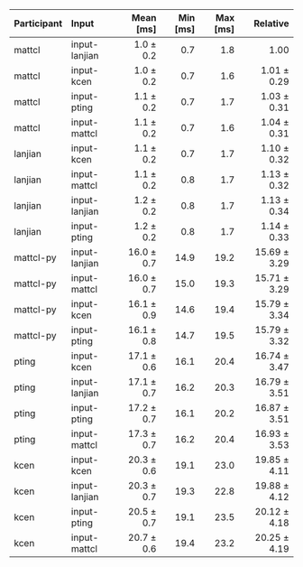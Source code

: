 | Participant | Input | Mean [ms] | Min [ms] | Max [ms] | Relative |
|:---|:---|---:|---:|---:|---:|
| mattcl | input-lanjian | 1.0 ± 0.2 | 0.7 | 1.8 | 1.00 |
| mattcl | input-kcen | 1.0 ± 0.2 | 0.7 | 1.6 | 1.01 ± 0.29 |
| mattcl | input-pting | 1.1 ± 0.2 | 0.7 | 1.7 | 1.03 ± 0.31 |
| mattcl | input-mattcl | 1.1 ± 0.2 | 0.7 | 1.6 | 1.04 ± 0.31 |
| lanjian | input-kcen | 1.1 ± 0.2 | 0.7 | 1.7 | 1.10 ± 0.32 |
| lanjian | input-mattcl | 1.1 ± 0.2 | 0.8 | 1.7 | 1.13 ± 0.32 |
| lanjian | input-lanjian | 1.2 ± 0.2 | 0.8 | 1.7 | 1.13 ± 0.34 |
| lanjian | input-pting | 1.2 ± 0.2 | 0.8 | 1.7 | 1.14 ± 0.33 |
| mattcl-py | input-lanjian | 16.0 ± 0.7 | 14.9 | 19.2 | 15.69 ± 3.29 |
| mattcl-py | input-mattcl | 16.0 ± 0.7 | 15.0 | 19.3 | 15.71 ± 3.29 |
| mattcl-py | input-kcen | 16.1 ± 0.9 | 14.6 | 19.4 | 15.79 ± 3.34 |
| mattcl-py | input-pting | 16.1 ± 0.8 | 14.7 | 19.5 | 15.79 ± 3.32 |
| pting | input-kcen | 17.1 ± 0.6 | 16.1 | 20.4 | 16.74 ± 3.47 |
| pting | input-lanjian | 17.1 ± 0.7 | 16.2 | 20.3 | 16.79 ± 3.51 |
| pting | input-pting | 17.2 ± 0.7 | 16.1 | 20.2 | 16.87 ± 3.51 |
| pting | input-mattcl | 17.3 ± 0.7 | 16.2 | 20.4 | 16.93 ± 3.53 |
| kcen | input-kcen | 20.3 ± 0.6 | 19.1 | 23.0 | 19.85 ± 4.11 |
| kcen | input-lanjian | 20.3 ± 0.7 | 19.3 | 22.8 | 19.88 ± 4.12 |
| kcen | input-pting | 20.5 ± 0.7 | 19.1 | 23.5 | 20.12 ± 4.18 |
| kcen | input-mattcl | 20.7 ± 0.6 | 19.4 | 23.2 | 20.25 ± 4.19 |
